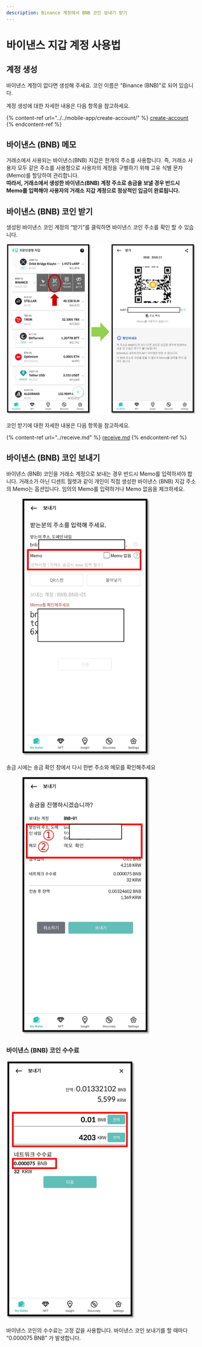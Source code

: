 ```yaml
---
description: Binance 계정에서 BNB 코인 보내기 받기
---
```


# 바이낸스 지갑 계정 사용법

## 계정 생성

바이낸스 계정이 없다면 생성해 주세요. 코인 이름은 "Binance (BNB)"로 되어 있습니다.

계정 생성에 대한 자세한 내용은 다음 항목을 참고하세요.

{% content-ref url="../../mobile-app/create-account/" %}
[create-account](../../mobile-app/create-account/)
{% endcontent-ref %}

## 바이낸스 (BNB) 메모

거래소에서 사용되는 바이낸스(BNB) 지갑은 한개의 주소를 사용합니다. 즉, 거래소 사용자 모두 같은 주소를 사용함으로 사용자의 계정을 구별하기 위해 고유 식별 문자(Memo)를 할당하여 관리합니다. \
**따라서, 거래소에서 생성한 바이낸스(BNB) 계정 주소로 송금을 보낼 경우 반드시 Memo를 입력해야 사용자의 거래소 지갑 계정으로 정상적인 입금이 완료됩니다.**

## 바이낸스 (BNB) 코인 받기

생성된 바이낸스 코인 계정의 “받기”를 클릭하면 바이낸스 코인 주소를 확인 할 수 있습니다.

<div align="left">

<img src="../../.gitbook/assets/BNB-01.png" alt="" width="563">

</div>

코인 받기에 대한 자세한 내용은 다음 항목을 참고하세요.

{% content-ref url="../receive.md" %}
[receive.md](../receive.md)
{% endcontent-ref %}

## 바이낸스 (BNB) 코인 보내기

바이낸스 (BNB) 코인을 거래소 계정으로 보내는 경우 반드시 Memo를 입력하셔야 합니다. 거래소가 아닌 디센트 월렛과 같이 개인이 직접 생성한 바이낸스 (BNB) 지갑 주소의 Memo는 옵션입니다. 임의의 Memo를 입력하거나 Memo 없음을 체크하세요.

<div align="left">

<figure><img src="../../.gitbook/assets/BNB-02.png" alt="" width="344"><figcaption></figcaption></figure>

</div>

송금 시에는 송금 확인 창에서 다시 한번 주소와 메모를 확인해주세요

<div align="left">

<figure><img src="../../.gitbook/assets/BNB-04.png" alt="" width="344"><figcaption></figcaption></figure>

</div>

### 바이낸스 (BNB) 코인 수수료

<div align="left">

<img src="../../.gitbook/assets/BNB-03.png" alt="" width="344">

</div>

바이낸스 코인의 수수료는 고정 값을 사용합니다. 바이낸스 코인 보내기를 할 때마다 “0.000075 BNB” 가 발생합니다.

